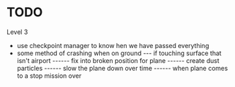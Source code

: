 # TODO

Level 3
- use checkpoint manager to know hen we have passed everything
- some method of crashing when on ground 
--- if touching surface that isn't airport
------ fix into broken position for plane
------ create dust particles 
------ slow the plane down over time 
------ when plane comes to a stop mission over
